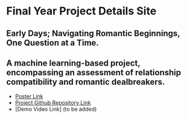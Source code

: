 # Final Year Project Details Site

## Early Days; Navigating Romantic Beginnings, One Question at a Time. 
## A machine learning-based project, encompassing an assessment of relationship compatibility and romantic dealbreakers. 

 - [Poster Link](https://1drv.ms/i/s!AjGBaTs-CYZzo5oFm8XrrHFUX8rAxA?e=Etiode)
 - [Project Github Repository Link](https://github.com/SaoirseODonovan/FinalYearProject.git)
 - [Demo Video Link] (to be added)
